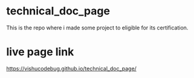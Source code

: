 # technical_doc_page
This is the repo where i made some project to eligible for its certification.
# live page link
https://vishucodebug.github.io/technical_doc_page/
